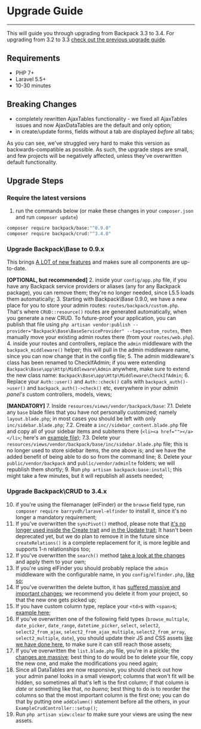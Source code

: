 # Upgrade Guide

---

This will guide you through upgrading from Backpack 3.3 to 3.4. For upgrading from 3.2 to 3.3 [check out the previous upgrade guide](https://laravel-backpack.readme.io/v3.3/docs/upgrading-crud-32-to-33).

<a name="requirements"></a>
## Requirements
- PHP 7+
- Laravel 5.5+
- 10-30 minutes

<a name="breaking-changes"></a>
## Breaking Changes
- completely rewritten AjaxTables functionality - we fixed all AjaxTables issues and now AjaxDataTables are the default and only option;
- in create/update forms, fields without a tab are displayed *before* all tabs;

As you can see, we've struggled very hard to make this version as backwards-compatible as possible. As such, the upgrade steps are small, and few projects will be negatively affected, unless they've overwritten default functionality.

<a name="upgraade-steps"></a>
## Upgrade Steps

<a name="require-the-lastest-versions"></a>
### Require the latest versions
1. run the commands below (or make these changes in your ```composer.json``` and run ```composer update```)

```bash
composer require backpack/base:"^0.9.0"
composer require backpack/crud:"^3.4.0"
```

<a name="upgrade-backpack-base-to-0-9-x"></a>
### Upgrade Backpack\Base to 0.9.x 

This brings [A LOT of new features](/docs/{{version}}/release-notes) and makes sure all components are up-to-date.

**[OPTIONAL, but recommended]**
2. inside your ```config/app.php``` file, if you have any Backpack service providers or aliases (any for any Backpack package), you can remove them; they're no longer needed, since L5.5 loads them automatically; 
3. Starting with Backpack\Base 0.9.0, we have a new place for you to store your admin routes: ```routes/backpack/custom.php```. That's where ```CRUD::resource()``` routes are generated automatically, when you generate a new CRUD. To future-proof your application, you can publish that file using ```php artisan vendor:publish --provider="Backpack\Base\BaseServiceProvider" --tag=custom_routes```, then manually move your existing admin routes there (from your ```routes/web.php```).
4. inside your routes and controllers, replace the ```admin``` middleware with the ```backpack_middleware()``` helper; this will pull in the admin middleware name, since you can now change that in the config file;
5. The admin middleware's class has been renamed to CheckIfAdmin; if you were extending ```Backpack\Base\app\Http\Middleware\Admin``` anywhere, make sure to extend the new class name: ```Backpack\Base\app\Http\Middleware\CheckIfAdmin```;
6. Replace your ```Auth::user()``` and ```Auth::check()``` calls with ```backpack_auth()->user()``` and ```backpack_auth()->check()``` etc, everywhere in your *admin panel's* custom controllers, models, views;

**[MANDATORY]**
7. Inside ```resources/views/vendor/backpack/base```:
  7.1. Delete any ```base``` blade files that you have not personally customized; namely ```layout.blade.php```; in most cases you should be left with only ```inc/sidebar.blade.php```;
  7.2. Create a ```inc//sidebar_content.blade.php``` file and copy all of your sidebar items and subitems there (```<li><a href=""></a></li>```; here's an [example file](https://github.com/Laravel-Backpack/Base/pull/252/files#diff-6ec82d09b237df882e119c54ec1be9f4));
  7.3. Delete your ```resources/views/vendor/backpack/base/inc/sidebar.blade.php``` file; this is no longer used to store sidebar items, the one above is; and we have the added benefit of being able to do so from the command line;
8. Delete your ```public/vendor/backpack``` and ```public/vendor/adminlte``` folders; we will republish them shortly;
9. Run ```php artisan backpack:base:install```; this might take a few minutes, but it will republish all assets needed;

<a name="upgrade-backpack-crud-to-3-4-x"></a>
### Upgrade Backpack\CRUD to 3.4.x

10. if you're using the filemanager (elFinder) or the ```browse``` field type, run ```composer require barryvdh/laravel-elfinder``` to install it, since it's no longer a mandatory requirement;
11. If you've overwritten the ```syncPivot()``` method, please note that [it's no longer used inside the Create trait](https://github.com/Laravel-Backpack/CRUD/pull/1251/files#diff-be76b927e5cdfce4834d99bd54320930) and [in the Update trait](https://github.com/Laravel-Backpack/CRUD/pull/1251/files#diff-4ee9c00438f5f14f91c9b342e527bf1a); It hasn't been deprecated yet, but we do plan to remove it in the future since ```createRelations()``` is a complete replacement for it, is more legible and supports 1-n relationships too;
12. If you've overwritten the ```search()``` method [take a look at the changes](https://github.com/Laravel-Backpack/CRUD/pull/1251/files#diff-5e51b956834ee63032f4486191667a86) and apply them to your own;
13. If you're using elFinder you should probably replace the ```admin``` middleware with the configurable name, in you ```config/elfinder.php```, [like so](https://github.com/Laravel-Backpack/CRUD/pull/1251/files#diff-81ea2104cbc3733d9b5c623e83e3e40f);
14. If you've overwritten the delete button, it has [suffered massive and important changes](https://github.com/Laravel-Backpack/CRUD/pull/1251/files#diff-715aa5ba925a0c21766b59e5d0ea8f55); we recommend you delete it from your project, so that the new one gets picked up;
15. If you have custom column type, replace your ```<td>```s with ```<span>```s; [example here](https://github.com/Laravel-Backpack/CRUD/pull/1251/files#diff-078af4b74c6b799e80aa8196dfa99173);
16. If you've overwritten one of the following field types (```browse_multiple```, ```date_picker```, ```date_range```, ```datetime_picker```, ```select```, ```select2```, ```select2_from_ajax```, ```select2_from_ajax_multiple```, ```select2_from_array```, ```select2_multiple```, ```date```), you should update their JS and CSS assets [like we have done here](https://github.com/Laravel-Backpack/CRUD/pull/1251/files#diff-078af4b74c6b799e80aa8196dfa99173), to make sure it can still reach those assets; 
17. If you've overwritten the ```list.blade.php``` file, you're in a pickle; the [changes are massive](https://github.com/Laravel-Backpack/CRUD/pull/1251/files#diff-a5044a994cc483a0b10086f52ad4678d); best thing to do would be to delete your file, copy the new one, and make the modifications you need again;
18. Since all DataTables are now responsive, you should check out how your admin panel looks in a small viewport; columns that won't fit will be hidden, so sometimes all that's left is the first column; if that column is *date* or something like that, *no bueno*; best thing to do is to reorder the columns so that the most important column is the first one; you can do that by putting one ```addColumn()``` statement before all the others, in your ```ExampleCrudController::setup()```;
19. Run ```php artisan view:clear``` to make sure your views are using the new assets.